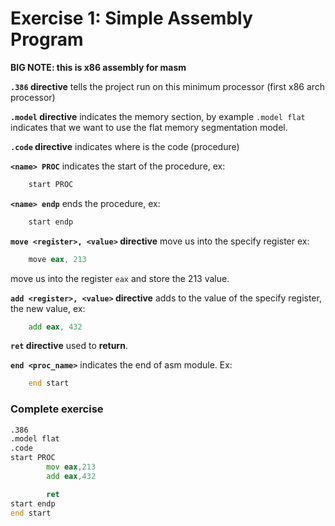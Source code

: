 # Exercise 1: Simple Assembly Program

**BIG NOTE: this is x86 assembly for masm** 

**```.386```  directive** tells the project run on this minimum processor (first x86 arch processor)

**```.model``` directive** indicates the memory section, by example ```.model flat``` indicates that we want to use the flat memory segmentation model.

**```.code``` directive** indicates where is the code (procedure)

**```<name> PROC```** indicates the start of the procedure, ex:

```asm
    start PROC
```

**```<name> endp```** ends the procedure, ex:
```asm
    start endp
```    

**```move <register>, <value>``` directive** move us into the specify register ex:
```asm
    move eax, 213
```

move us into the register ```eax``` and store the 213 value.

**```add <register>, <value>``` directive** adds to the value of the specify register, the new value, ex:
```asm
    add eax, 432
```

**```ret``` directive** used to **return**.

**```end <proc_name>```** indicates the end of asm module. Ex:
```asm
    end start
```

### Complete exercise
```asm
.386
.model flat
.code
start PROC
        mov eax,213
        add eax,432

        ret
start endp
end start
```